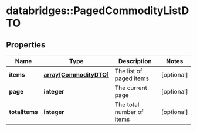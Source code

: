 # databridges::PagedCommodityListDTO


## Properties
Name | Type | Description | Notes
------------ | ------------- | ------------- | -------------
**items** | [**array[CommodityDTO]**](CommodityDTO.md) | The list of paged items | [optional] 
**page** | **integer** | The current page | [optional] 
**totalItems** | **integer** | The total number of items | [optional] 



